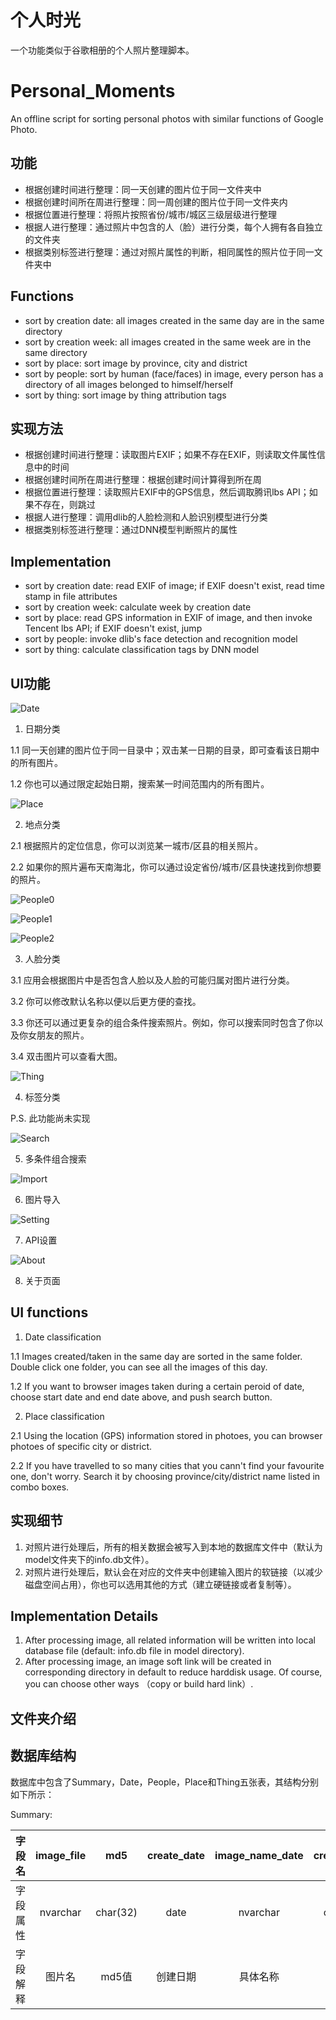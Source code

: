 # 个人时光
一个功能类似于谷歌相册的个人照片整理脚本。

# Personal_Moments
An offline script for sorting personal photos with similar functions of Google Photo.

## 功能
- 根据创建时间进行整理：同一天创建的图片位于同一文件夹中
- 根据创建时间所在周进行整理：同一周创建的图片位于同一文件夹内
- 根据位置进行整理：将照片按照省份/城市/城区三级层级进行整理
- 根据人进行整理：通过照片中包含的人（脸）进行分类，每个人拥有各自独立的文件夹
- 根据类别标签进行整理：通过对照片属性的判断，相同属性的照片位于同一文件夹中

## Functions
- sort by creation date: all images created in the same day are in the same directory
- sort by creation week: all images created in the same week are in the same directory
- sort by place: sort image by province, city and district
- sort by people: sort by human (face/faces) in image, every person has a directory of all images belonged to himself/herself
- sort by thing: sort image by thing attribution tags

## 实现方法
- 根据创建时间进行整理：读取图片EXIF；如果不存在EXIF，则读取文件属性信息中的时间
- 根据创建时间所在周进行整理：根据创建时间计算得到所在周
- 根据位置进行整理：读取照片EXIF中的GPS信息，然后调取腾讯lbs API；如果不存在，则跳过
- 根据人进行整理：调用dlib的人脸检测和人脸识别模型进行分类
- 根据类别标签进行整理：通过DNN模型判断照片的属性

## Implementation
- sort by creation date: read EXIF of image; if EXIF doesn't exist, read time stamp in file attributes
- sort by creation week: calculate week by creation date
- sort by place: read GPS information in EXIF of image, and then invoke Tencent lbs API; if EXIF doesn't exist, jump
- sort by people: invoke dlib's face detection and recognition model
- sort by thing: calculate classification tags by DNN model

## UI功能

![Date](/description/date.png)

1. 日期分类

1.1 同一天创建的图片位于同一目录中；双击某一日期的目录，即可查看该日期中的所有图片。

1.2 你也可以通过限定起始日期，搜索某一时间范围内的所有图片。

![Place](/description/place.png)

2. 地点分类

2.1 根据照片的定位信息，你可以浏览某一城市/区县的相关照片。

2.2 如果你的照片遍布天南海北，你可以通过设定省份/城市/区县快速找到你想要的照片。

![People0](/description/people_0.png)

![People1](/description/people_1.png)

![People2](/description/people_2.png)

3. 人脸分类

3.1 应用会根据图片中是否包含人脸以及人脸的可能归属对图片进行分类。

3.2 你可以修改默认名称以便以后更方便的查找。

3.3 你还可以通过更复杂的组合条件搜索照片。例如，你可以搜索同时包含了你以及你女朋友的照片。

3.4 双击图片可以查看大图。

![Thing](/description/thing.png)

4. 标签分类

P.S. 此功能尚未实现

![Search](/description/search.png)

5. 多条件组合搜索

![Import](/description/import.png)

6. 图片导入

![Setting](/description/setting.png)

7. API设置

![About](/description/about.png)

8. 关于页面

## UI functions
1. Date classification

1.1 Images created/taken in the same day are sorted in the same folder. Double click one folder, you can see all the images of this day.

1.2 If you want to browser images taken during a certain peroid of date, choose start date and end date above, and push search button. 

2. Place classification

2.1 Using the location (GPS) information stored in photoes, you can browser photoes of specific city or district.

2.2 If you have travelled to so many cities that you cann't find your favourite one, don't worry. Search it by choosing province/city/district name listed in combo boxes.



## 实现细节
1.  对照片进行处理后，所有的相关数据会被写入到本地的数据库文件中（默认为model文件夹下的info.db文件）。
2.  对照片进行处理后，默认会在对应的文件夹中创建输入图片的软链接（以减少磁盘空间占用），你也可以选用其他的方式（建立硬链接或者复制等）。

## Implementation Details
1.  After processing image, all related information will be written into local database file (default: info.db file in model directory).
2.  After processing image, an image soft link will be created in corresponding directory in default to reduce harddisk usage. Of course, you can choose other ways （copy or build hard link）.



## 文件夹介绍
    
## 数据库结构

数据库中包含了Summary，Date，People，Place和Thing五张表，其结构分别如下所示：

Summary:

| 字段名 | image_file | md5 | create_date | image_name_date | create_week | image_name_week |
| :--: | :--: | :-: | :-: | :-: | :-: | :-: |
| 字段属性 | nvarchar | char(32) | date | nvarchar | char(22) | nvarchar |
| 字段解释 | 图片名 | md5值 | 创建日期 | 具体名称 | 创建周 | 具体名称 |
